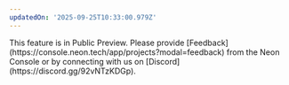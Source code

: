 ```yaml
---
updatedOn: '2025-09-25T10:33:00.979Z'
---
```


<Admonition type="note" title="Public Preview">
This feature is in Public Preview. Please provide [Feedback](https://console.neon.tech/app/projects?modal=feedback) from the Neon Console or by connecting with us on [Discord](https://discord.gg/92vNTzKDGp).
</Admonition>
